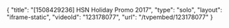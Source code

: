 {
    "title": "[1508429236] HSN Holiday Promo 2017",
    "type": "solo",
    "layout": "iframe-static",
    "videoId": "123178077",
    "url": "\/tvpembed\/123178077"
}